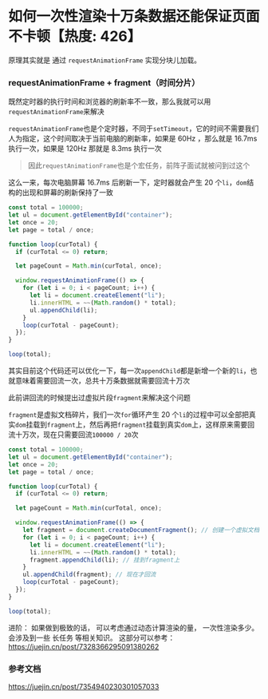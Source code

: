 # 如何一次性渲染十万条数据还能保证页面不卡顿【热度: 426】

原理其实就是 通过 `requestAnimationFrame` 实现分块儿加载。

### requestAnimationFrame + fragment（时间分片）

既然定时器的执行时间和浏览器的刷新率不一致，那么我就可以用`requestAnimationFrame`来解决

`requestAnimationFrame`也是个定时器，不同于`setTimeout`，它的时间不需要我们人为指定，这个时间取决于当前电脑的刷新率，如果是 60Hz ，那么就是 16.7ms 执行一次，如果是 120Hz 那就是 8.3ms 执行一次

> 因此`requestAnimationFrame`也是个宏任务，前阵子面试就被问到过这个

这么一来，每次电脑屏幕 16.7ms 后刷新一下，定时器就会产生 20 个`li`，`dom`结构的出现和屏幕的刷新保持了一致

```js
const total = 100000;
let ul = document.getElementById("container");
let once = 20;
let page = total / once;

function loop(curTotal) {
  if (curTotal <= 0) return;

  let pageCount = Math.min(curTotal, once);

  window.requestAnimationFrame(() => {
    for (let i = 0; i < pageCount; i++) {
      let li = document.createElement("li");
      li.innerHTML = ~~(Math.random() * total);
      ul.appendChild(li);
    }
    loop(curTotal - pageCount);
  });
}

loop(total);
```

其实目前这个代码还可以优化一下，每一次`appendChild`都是新增一个新的`li`，也就意味着需要回流一次，总共十万条数据就需要回流十万次

此前讲回流的时候提出过虚拟片段`fragment`来解决这个问题

`fragment`是虚拟文档碎片，我们一次`for`循环产生 20 个`li`的过程中可以全部把真实`dom`挂载到`fragment`上，然后再把`fragment`挂载到真实`dom`上，这样原来需要回流十万次，现在只需要回流`100000 / 20`次

```js
const total = 100000;
let ul = document.getElementById("container");
let once = 20;
let page = total / once;

function loop(curTotal) {
  if (curTotal <= 0) return;

  let pageCount = Math.min(curTotal, once);

  window.requestAnimationFrame(() => {
    let fragment = document.createDocumentFragment(); // 创建一个虚拟文档碎片
    for (let i = 0; i < pageCount; i++) {
      let li = document.createElement("li");
      li.innerHTML = ~~(Math.random() * total);
      fragment.appendChild(li); // 挂到fragment上
    }
    ul.appendChild(fragment); // 现在才回流
    loop(curTotal - pageCount);
  });
}

loop(total);
```

进阶： 如果做到极致的话， 可以考虑通过动态计算渲染的量， 一次性渲染多少。 会涉及到一些 长任务 等相关知识。
这部分可以参考：https://juejin.cn/post/7328366295091380262

### 参考文档

https://juejin.cn/post/7354940230301057033